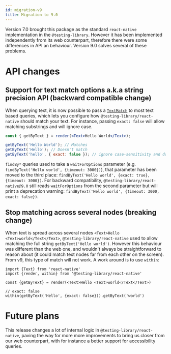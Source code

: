 ```yaml
---
id: migration-v9
title: Migration to 9.0
---
```


Version 7.0 brought this package as the standard `react-native` implementation in the `@testing-library`. However it has been implemented independently from its web counterpart, therefore there were some differences in API an behaviour. Version 9.0 solves several of these problems.

# API changes

## Support for text match options a.k.a string precision API (backward compatible change)

When querying text, it is now possible to pass a [`TextMatch`](https://callstack.github.io/react-native-testing-library/docs/api-queries/#textmatch) to most text based queries, which lets you configure how `@testing-library/react-native` should match your text. For instance, passing `exact: false` will allow matching substrings and will ignore case.

```jsx
const { getByText } = render(<Text>Hello World</Text>);

getByText('Hello World'); // Matches
getByText('Hello'); // Doesn't match
getByText('hello', { exact: false }); // ignore case-sensitivity and does partial matching
```

`findBy*` queries used to take a `waitForOptions` parameter (e.g. `findByText('Hello world', {timeout: 3000})`), that parameter has been moved to the third place: `findByText('Hello world', {exact: true}, {timeout: 3000})`. For backward compatibility, `@testing-library/react-native@9.0` still reads `waitForOptions` from the second parameter but will print a deprecation warning: `findByText('Hello world', {timeout: 3000, exact: false})`.

## Stop matching across several nodes (breaking change)

When text is spread across several nodes `<Text>Hello <Text>world</Text</Text>`, `@testing-library/react-native` used to allow matching the full string `getByText('Hello world')`. However this behaviour was different than the web one, and wouldn't always be straightforward to reason about (it could match text nodes far from each other on the screen). From v9, this type of match will not work. A work around is to use `within`:

```tsx
import {Text} from 'react-native'
import {render, within} from '@testing-library/react-native'

const {getByText} = render(<Text>Hello <Text>world</Text</Text>)

// exact: false
within(getByText('Hello', {exact: false})).getByText('world')
```

# Future plans

This release changes a lot of internal logic in `@testing-library/react-native`, paving the way for more more improvements to bring us closer from our web counterpart, with for instance a better support for accessibility queries.
